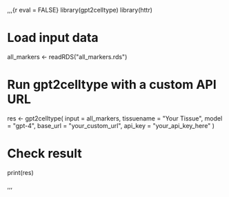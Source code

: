 
,,,{r eval = FALSE}
library(gpt2celltype)
library(httr)

# Load input data
all_markers <- readRDS("all_markers.rds")

# Run gpt2celltype with a custom API URL
res <- gpt2celltype(
  input = all_markers,
  tissuename = "Your Tissue",
  model = "gpt-4",
  base_url = "your_custom_url",
  api_key = "your_api_key_here"
)

# Check result 
print(res)

,,,
